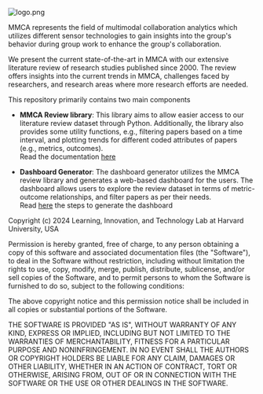 ![logo.png](attachment:logo.png)

MMCA represents the field of multimodal collaboration analytics which utilizes different sensor technologies to gain insights into the group's behavior during group work to enhance the group's collaboration.

We present the current state-of-the-art in MMCA with our extensive literature review of research studies published since 2000. The review offers insights into the current trends in MMCA, challenges faced by researchers, and research areas where more research efforts are needed. 

This repository primarily contains two main components

* **MMCA Review library**: This library aims to allow easier access to our literature review dataset through Python. Additionally, the library also provides some utility functions, e.g., filtering papers based on a time interval, and plotting trends for different coded attributes of papers (e.g., metrics, outcomes). <br/> Read the documentation [here]()

* **Dashboard Generator**: The dashboard generator utilizes the MMCA review library and generates a web-based dashboard for the users. The dashboard allows users to explore the review dataset in terms of metric-outcome relationships, and filter papers as per their needs. <br/> Read [here]() the steps to generate the dashboard

Copyright (c) 2024 Learning, Innovation, and Technology Lab at Harvard University, USA

Permission is hereby granted, free of charge, to any person obtaining a copy
of this software and associated documentation files (the "Software"), to deal
in the Software without restriction, including without limitation the rights
to use, copy, modify, merge, publish, distribute, sublicense, and/or sell
copies of the Software, and to permit persons to whom the Software is
furnished to do so, subject to the following conditions:

The above copyright notice and this permission notice shall be included in all
copies or substantial portions of the Software.

THE SOFTWARE IS PROVIDED "AS IS", WITHOUT WARRANTY OF ANY KIND, EXPRESS OR
IMPLIED, INCLUDING BUT NOT LIMITED TO THE WARRANTIES OF MERCHANTABILITY,
FITNESS FOR A PARTICULAR PURPOSE AND NONINFRINGEMENT. IN NO EVENT SHALL THE
AUTHORS OR COPYRIGHT HOLDERS BE LIABLE FOR ANY CLAIM, DAMAGES OR OTHER
LIABILITY, WHETHER IN AN ACTION OF CONTRACT, TORT OR OTHERWISE, ARISING FROM,
OUT OF OR IN CONNECTION WITH THE SOFTWARE OR THE USE OR OTHER DEALINGS IN THE
SOFTWARE.
